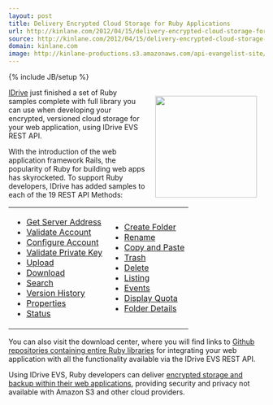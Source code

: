 ```yaml
---
layout: post
title: Delivery Encrypted Cloud Storage for Ruby Applications
url: http://kinlane.com/2012/04/15/delivery-encrypted-cloud-storage-for-ruby-applications/
source: http://kinlane.com/2012/04/15/delivery-encrypted-cloud-storage-for-ruby-applications/
domain: kinlane.com
image: http://kinlane-productions.s3.amazonaws.com/api-evangelist-site/blog/ruby_logo.jpg
---
```

{% include JB/setup %}<p><!DOCTYPE html PUBLIC "-//W3C//DTD XHTML 1.0 Transitional//EN"
    "http://www.w3.org/TR/xhtml1/DTD/xhtml1-transitional.dtd">
<html xmlns="http://www.w3.org/1999/xhtml">
  <head>
    <title></title>
  </head>
  <body>
    <p>
      <img style="padding: 15px;" src="http://kinlane-productions.s3.amazonaws.com/IDrive/idrive-ruby.png" alt="" width="200" align="right" />
    </p>
    <p>
      <a href="http://www.idrive.com/">IDrive</a> just finished a set of Ruby samples complete with full library you can use when developing your encrypted, versioned cloud storage for your web
      application, using IDrive EVS REST API.
    </p>
    <p>
      With the introduction of the web application framework Rails, the popularity of Ruby for building web apps has skyrocketed. To support Ruby developers, IDrive has added samples to each of the
      19 REST API Methods:
    </p>
    <table cellspacing="5" cellpadding="5" width="100%" align="center">
      <tbody>
        <tr>
          <td>
            <ul class="mainlist">
              <li>
                <a href="http://evs.idrive.com/web-get-server-address-api.htm">Get Server Address</a>
              </li>
              <li>
                <a href="http://evs.idrive.com/web-validate-account-api.htm">Validate Account</a>
              </li>
              <li>
                <a href="http://evs.idrive.com/web-configure-account-api.htm">Configure Account</a>
              </li>
              <li>
                <a href="http://evs.idrive.com/web-validate-enc-api.htm">Validate Private Key</a>
              </li>
              <li>
                <a href="http://evs.idrive.com/web-file-upload-api.htm">Upload</a>
              </li>
              <li>
                <a href="http://evs.idrive.com/web-download-restore-api.htm">Download</a>
              </li>
              <li>
                <a href="http://evs.idrive.com/web-search-api.htm">Search</a>
              </li>
              <li>
                <a href="http://evs.idrive.com/web-version-history-api.htm">Version History</a>
              </li>
              <li>
                <a href="http://evs.idrive.com/web-properties-api.htm">Properties</a>
              </li>
              <li>
                <a href="http://evs.idrive.com/web-status-api.htm">Status</a>
              </li>
            </ul>
          </td>
          <td>
            <ul class="mainlist">
              <li>
                <a href="http://evs.idrive.com/web-create-folder-api.htm">Create Folder</a>
              </li>
              <li>
                <a href="http://evs.idrive.com/web-rename-folder-api.htm">Rename</a>
              </li>
              <li>
                <a href="http://evs.idrive.com/web-copy-paste-api.htm">Copy and Paste</a>
              </li>
              <li>
                <a href="http://evs.idrive.com/web-trash-api.htm">Trash</a>
              </li>
              <li>
                <a href="http://evs.idrive.com/web-delete-api.htm">Delete</a>
              </li>
              <li>
                <a href="http://evs.idrive.com/web-listing-api.htm">Listing</a>
              </li>
              <li>
                <a href="http://evs.idrive.com/web-events-api.htm">Events</a>
              </li>
              <li>
                <a href="http://evs.idrive.com/web-quota-usage-api.htm">Display Quota</a>
              </li>
              <li>
                <a href="http://evs.idrive.com/web-folder-details-api.htm">Folder Details</a>
              </li>
            </ul>
          </td>
        </tr>
      </tbody>
    </table>
    <p>
      You can also visit the download center, where you will find links to <a title="Github repositories containing entire ruby libraries" href=
      "https://github.com/idrivevangelist/IDrive-Encrypted-File-System--EVS--REST-API-ruby-Library">Github repositories containing entire Ruby libraries</a> for integrating your web application with
      all the functionality available via the IDrive EVS REST API.
    </p>
    <p>
      Using IDrive EVS, Ruby developers can deliver <a title="encrypted storage and backup within their web applications" href="http://evs.idrive.com/">encrypted storage and backup within their web
      applications</a>, providing security and privacy not available with Amazon S3 and other cloud providers.
    </p>
  </body>
</html></p>
